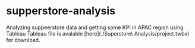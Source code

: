 # supperstore-analysis
Analyzing suppeerstore data and getting some KPI in APAC region using Tableau
Tableau file is avalable [here](./Superstore\ Analysis/project.twbx) for download.
